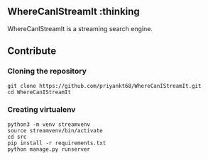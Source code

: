 WhereCanIStreamIt :thinking
-----------------

WhereCanIStreamIt is a streaming search engine.

## Contribute

### Cloning the repository

```
git clone https://github.com/priyankt68/WhereCanIStreamIt.git
cd WhereCanIStreamIt
```

### Creating virtualenv

```
python3 -m venv streamvenv
source streamvenv/bin/activate
cd src
pip install -r requirements.txt
python manage.py runserver
```


